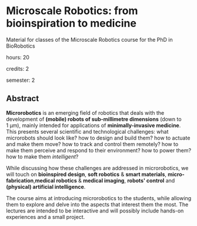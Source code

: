 # Microscale Robotics: from bioinspiration to medicine

Material for classes of the Microscale Robotics course for the PhD in BioRobotics

hours: 20

credits: 2

semester: 2

## Abstract

**Microrobotics** is an emerging field of robotics that deals with the development of **(mobile) robots of sub-millimetre dimensions** (down to 1&nbsp;&mu;m), mainly intended for applications of **minimally-invasive medicine**.
This presents several scientific and technological challenges: 
what microrobots should look like?
how to design and build them?
how to actuate and make them move? 
how to track and control them remotely?
how to make them perceive and respond to their environment?
how to power them? 
how to make them _intelligent_?

While discussing how these challenges are addressed in microrobotics, we will touch on **bioinspired design**, **soft robotics** & **smart materials**, **micro-fabrication**,**medical robotics** & **medical imaging**, **robots' control** and **(physical) artificial intelligence**.

The course aims at introducing microrobotics to the students, while allowing them to explore and delve into the aspects that interest them the most.
The lectures are intended to be interactive and will possibly include hands-on experiences and a small project.
<!-- 
## Lectures

Lectures description goes here

### Lecture 1

### Lecture 2

### Lecture 3

### Lecture 4

### Lecture 5

### Lecture 6

### Lecture 7

### Lecture 8

### Lecture 9

### Lecture 10 -->
